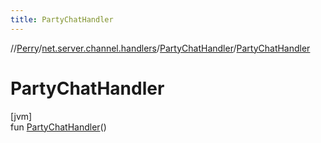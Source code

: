 ```yaml
---
title: PartyChatHandler
---
```

//[Perry](../../../index.html)/[net.server.channel.handlers](../index.html)/[PartyChatHandler](index.html)/[PartyChatHandler](-party-chat-handler.html)



# PartyChatHandler



[jvm]\
fun [PartyChatHandler](-party-chat-handler.html)()




